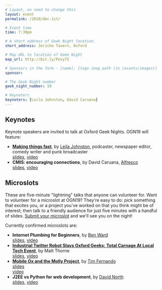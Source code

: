```yaml
---
# Layout, no need to change this
layout: event
permalink: /2010/dec-1st/

# Event time
time: 7:30pm

# A short address of Geek Night location. 
short_address: Jericho Tavern, Oxford

# Map URL to location of Geek Night
map_url: http://bit.ly/Pesy75

# Sponsors in the form - [name]: [logo imag path (in /assets/images)]
sponsor: 

# The Geek Night number
geek_night_number: 19

# Keynoters
keynoters: [Leila Johnston, David Caruana]
---
```


<h2>Keynotes</h2>

<p>Keynote speakers are invited to talk at Oxford Geek Nights. OGN19 will feature:</p>

<ul>
<li><a href="http://finalbullet.com/" ><strong>Making things fast</strong></a>, by <a href="http://enemyofchaos.wordpress.com/">Leila Johnston</a>, podcaster, newspaper editor, comedy writer and punk broadcaster <div class="downloads"><a href="http://media.ogn.s3.amazonaws.com/keynote-LeilaJohnston.pdf">slides</a>, <a href="http://vimeo.com/17555310">video</a></div></li>
<li><strong>CMIS: encouraging connections</strong>, by David Caruana, <a href="http://www.alfresco.com/" >Alfresco</a> <div class="downloads"><a href="http://media.ogn.s3.amazonaws.com/keynote-DavidCaruana.pdf">slides</a>, <a href="http://vimeo.com/17555846">video</a></div></li>
</ul>

<h2>Microslots</h2>

<p>These are five-minute "lightning" talks that anyone can volunteer for. Want to volunteer for a microslot at OGN19? They're easy to do: pick something that excites you, or a project you've worked on that you think might be of interest; then talk to a friendly audience for just five minutes with a handful of slides. <a href="http://bit.ly/ogn-microslot" >Submit your microslot</a> and we'll see you on the night!</p>

<p>Currently confirmed microslots are:</p>

<ul>
<li><strong>Internet Plumbing for Beginners</strong>, by <a href="http://crouchingbadger.com/" >Ben Ward</a> <div class="downloads"><a href="http://media.ogn.s3.amazonaws.com/microslot-BenWard.pdf">slides</a>, <a href="http://vimeo.com/17556203" >video</a></div></li>
<li><strong><a href="http://blog.mattythorne.com/2010/09/18/scribblybot-the-full-story/">Industrial Twitter Robot Slays Oxford Geeks; Total Carnage At Local Tech Event</a></strong>, by Matt Thorne <div class="downloads"><a href="http://media.ogn.s3.amazonaws.com/microslot-MatthewThorne.pdf">slides</a>, <a href="http://vimeo.com/17556051" >video</a></div></li>
<li><strong><a href="http://m.ox.ac.uk" >Mobile Ox and the Molly Project</a></strong>, by <a href="http://timfernando.com" >Tim Fernando</a> <div class="downloads"><a href="http://media.ogn.s3.amazonaws.com/microslot-TimFernando.pdf" >slides</a></div> <div class="downloads"><a href="http://vimeo.com/17556309" >video</a></div></li>
<li><strong>J2EE vs Python for web development</strong>, by <a href="http://www.dnorth.net" >David North</a> <div class="downloads"><a href="http://media.ogn.s3.amazonaws.com/microslot-DavidNorth.odp">slides</a>, <a href="http://vimeo.com/17555446" >video</a></div></li>
</ul>
